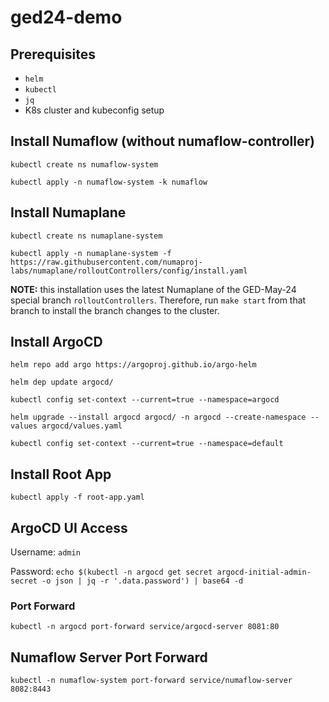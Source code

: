 # ged24-demo

## Prerequisites
- `helm`
- `kubectl`
- `jq`
- K8s cluster and kubeconfig setup

## Install Numaflow (without numaflow-controller)
```
kubectl create ns numaflow-system

kubectl apply -n numaflow-system -k numaflow
```

## Install Numaplane
```
kubectl create ns numaplane-system

kubectl apply -n numaplane-system -f https://raw.githubusercontent.com/numaproj-labs/numaplane/rolloutControllers/config/install.yaml
```

**NOTE:** this installation uses the latest Numaplane of the GED-May-24 special branch `rolloutControllers`. Therefore, run `make start` from that branch to install the branch changes to the cluster.

## Install ArgoCD
```
helm repo add argo https://argoproj.github.io/argo-helm

helm dep update argocd/

kubectl config set-context --current=true --namespace=argocd

helm upgrade --install argocd argocd/ -n argocd --create-namespace --values argocd/values.yaml

kubectl config set-context --current=true --namespace=default
```

## Install Root App
`kubectl apply -f root-app.yaml`

## ArgoCD UI Access
Username: `admin`

Password: `echo $(kubectl -n argocd get secret argocd-initial-admin-secret -o json | jq -r '.data.password') | base64 -d`

### Port Forward
`kubectl -n argocd port-forward service/argocd-server 8081:80`

## Numaflow Server Port Forward
`kubectl -n numaflow-system port-forward service/numaflow-server 8082:8443`
